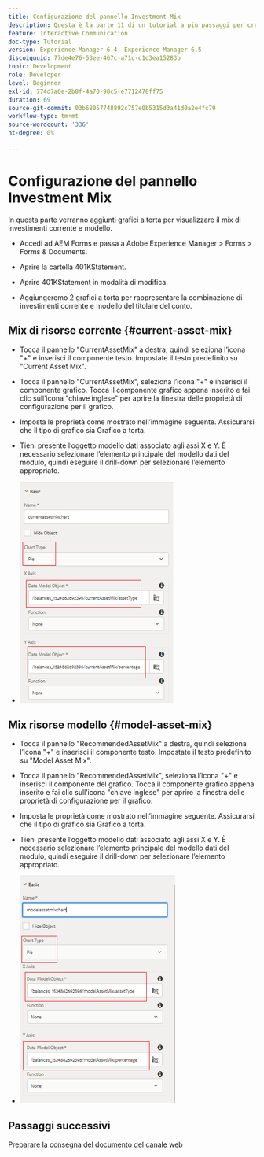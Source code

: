 ```yaml
---
title: Configurazione del pannello Investment Mix
description: Questa è la parte 11 di un tutorial a più passaggi per creare il tuo primo documento di comunicazione interattiva.In questa parte, aggiungeremo dei grafici a torta per visualizzare il mix di investimenti attuale e di modello.
feature: Interactive Communication
doc-type: Tutorial
version: Experience Manager 6.4, Experience Manager 6.5
discoiquuid: 77de4e76-53ee-467c-a71c-d1d3ea15283b
topic: Development
role: Developer
level: Beginner
exl-id: 774d7a6e-2b8f-4a70-98c5-e7712478ff75
duration: 69
source-git-commit: 03b68057748892c757e0b5315d3a41d0a2e4fc79
workflow-type: tm+mt
source-wordcount: '336'
ht-degree: 0%

---
```


# Configurazione del pannello Investment Mix

In questa parte verranno aggiunti grafici a torta per visualizzare il mix di investimenti corrente e modello.

* Accedi ad AEM Forms e passa a Adobe Experience Manager > Forms > Forms &amp; Documents.

* Aprire la cartella 401KStatement.

* Aprire 401KStatement in modalità di modifica.

* Aggiungeremo 2 grafici a torta per rappresentare la combinazione di investimenti corrente e modello del titolare del conto.

## Mix di risorse corrente {#current-asset-mix}

* Tocca il pannello &quot;CurrentAssetMix&quot; a destra, quindi seleziona l’icona &quot;+&quot; e inserisci il componente testo. Impostate il testo predefinito su &quot;Current Asset Mix&quot;.

* Tocca il pannello &quot;CurrentAssetMix&quot;, seleziona l’icona &quot;+&quot; e inserisci il componente grafico. Tocca il componente grafico appena inserito e fai clic sull’icona &quot;chiave inglese&quot; per aprire la finestra delle proprietà di configurazione per il grafico.

* Imposta le proprietà come mostrato nell’immagine seguente. Assicurarsi che il tipo di grafico sia Grafico a torta.

* Tieni presente l’oggetto modello dati associato agli assi X e Y. È necessario selezionare l’elemento principale del modello dati del modulo, quindi eseguire il drill-down per selezionare l’elemento appropriato.

* ![currentassetmix](assets/currentassetmixchart.png)

## Mix risorse modello {#model-asset-mix}

* Tocca il pannello &quot;RecommendedAssetMix&quot; a destra, quindi seleziona l’icona &quot;+&quot; e inserisci il componente testo. Impostate il testo predefinito su &quot;Model Asset Mix&quot;.

* Tocca il pannello &quot;RecommendedAssetMix&quot;, seleziona l’icona &quot;+&quot; e inserisci il componente del grafico. Tocca il componente grafico appena inserito e fai clic sull’icona &quot;chiave inglese&quot; per aprire la finestra delle proprietà di configurazione per il grafico.

* Imposta le proprietà come mostrato nell’immagine seguente. Assicurarsi che il tipo di grafico sia Grafico a torta.

* Tieni presente l’oggetto modello dati associato agli assi X e Y. È necessario selezionare l’elemento principale del modello dati del modulo, quindi eseguire il drill-down per selezionare l’elemento appropriato.

* ![assettype](assets/modelassettypechart.png)

## Passaggi successivi

[Preparare la consegna del documento del canale web](./parttwelve.md)
